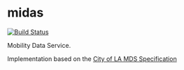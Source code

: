 # midas

[![Build Status](https://travis-ci.org/Polyconseil/midas.svg?branch=master)](https://travis-ci.org/Polyconseil/midas)

Mobility Data Service.

Implementation based on the [City of LA MDS Specification](https://github.com/CityOfLosAngeles/mobility-data-specification)
